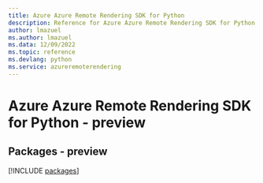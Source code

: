 ```yaml
---
title: Azure Azure Remote Rendering SDK for Python
description: Reference for Azure Azure Remote Rendering SDK for Python
author: lmazuel
ms.author: lmazuel
ms.data: 12/09/2022
ms.topic: reference
ms.devlang: python
ms.service: azureremoterendering
---
```

# Azure Azure Remote Rendering SDK for Python - preview
## Packages - preview
[!INCLUDE [packages](azure-remote-rendering-index.md)]